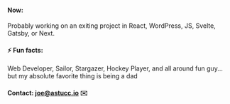 #### Now:

Probably working on an exiting project in React, WordPress, JS, Svelte, Gatsby, or Next.

#### ⚡ Fun facts:

Web Developer, Sailor, Stargazer, Hockey Player, and all around fun guy... but my absolute favorite thing is being a dad

#### Contact: joe@astucc.io ✉️

<!--
**jastuccio/jastuccio** is a ✨ _special_ ✨ repository because its `README.md` (this file) appears on your GitHub profile.

Here are some ideas to get you started:

- 🔭 I’m currently working on ...
- 🌱 I’m currently learning ...
- 👯 I’m looking to collaborate on ...
- 🤔 I’m looking for help with ...
- 💬 Ask me about ...
- 📫 How to reach me: ...
- 😄 Pronouns: ...
- ⚡ Fun fact: ...
-->
